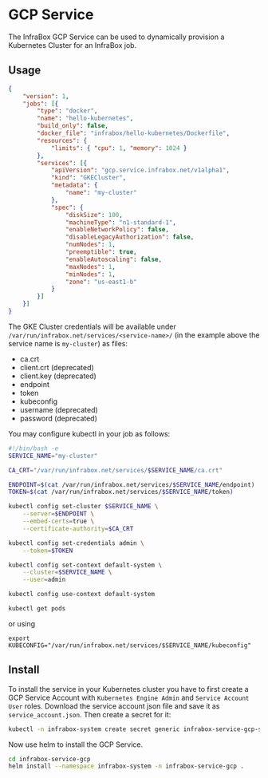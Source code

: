 # GCP Service
The InfraBox GCP Service can be used to dynamically provision a Kubernetes Cluster for an InfraBox job.

## Usage

```json
{
    "version": 1,
    "jobs": [{
        "type": "docker",
        "name": "hello-kubernetes",
        "build_only": false,
        "docker_file": "infrabox/hello-kubernetes/Dockerfile",
        "resources": {
            "limits": { "cpu": 1, "memory": 1024 }
        },
        "services": [{
            "apiVersion": "gcp.service.infrabox.net/v1alpha1",
            "kind": "GKECluster",
            "metadata": {
                "name": "my-cluster"
            },
            "spec": {
                "diskSize": 100,
                "machineType": "n1-standard-1",
                "enableNetworkPolicy": false,
                "disableLegacyAuthorization": false,
                "numNodes": 1,
                "preemptible": true,
                "enableAutoscaling": false,
                "maxNodes": 1,
                "minNodes": 1,
                "zone": "us-east1-b"
            }
        }]
    }]
}
```

The GKE Cluster credentials will be available under `/var/run/infrabox.net/services/<service-name>/` (in the example above the service name is `my-cluster`) as files:

- ca.crt
- client.crt (deprecated)
- client.key (deprecated)
- endpoint
- token
- kubeconfig
- username (deprecated)
- password (deprecated)

You may configure kubectl in your job as follows:

```bash
#!/bin/bash -e
SERVICE_NAME="my-cluster"

CA_CRT="/var/run/infrabox.net/services/$SERVICE_NAME/ca.crt"

ENDPOINT=$(cat /var/run/infrabox.net/services/$SERVICE_NAME/endpoint)
TOKEN=$(cat /var/run/infrabox.net/services/$SERVICE_NAME/token)

kubectl config set-cluster $SERVICE_NAME \
    --server=$ENDPOINT \
    --embed-certs=true \
    --certificate-authority=$CA_CRT

kubectl config set-credentials admin \
    --token=$TOKEN

kubectl config set-context default-system \
    --cluster=$SERVICE_NAME \
    --user=admin

kubectl config use-context default-system

kubectl get pods
```

or using

```
export KUBECONFIG="/var/run/infrabox.net/services/$SERVICE_NAME/kubeconfig"
```

## Install
To install the service in your Kubernetes cluster you have to first create a GCP Service Account with `Kubernetes Engine Admin` and `Service Account User` roles.
Download the service account json file and save it as `service_account.json`. Then create a secret for it:

```bash
kubectl -n infrabox-system create secret generic infrabox-service-gcp-sa --from-file ./service_account.json
```

Now use helm to install the GCP Service.

```bash
cd infrabox-service-gcp
helm install --namespace infrabox-system -n infrabox-service-gcp .
```
